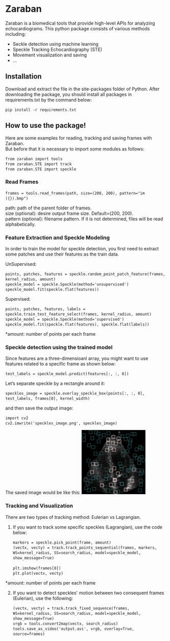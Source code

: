 # Zaraban
Zaraban is a biomedical tools that provide high-level APIs for analyzing echocardiograms. 
This python package consists of various methods including:
- Seckle detection using machine learning
- Speckle Tracking Echocardiography (STE)
- Movement visualization and saving
- ...

## Installation
Download and extract the file in the site-packages folder of Python. 
After downloading the package, you should install all packages in requirements.txt by the command below:

    pip install -r requirements.txt


## How to use the package!

Here are some examples for reading, tracking and saving frames with Zaraban.  
But before that it is necessary to import some modules as follows:

    from zaraban import tools
    from zaraban.STE import track
    from zaraban.STE import speckle



### Read Frames

    frames = tools.read_frames(path, size=(200, 200), pattern="im ({}).bmp")
    
path: path of the parent folder of frames.  
size (optional): desire output frame size. Default=(200, 200).  
pattern (optional): filename pattern. If it is not determined, files will be read alphabetically.  


### Feature Extraction and Speckle Modeling
In order to train the model for speckle detection, you first need to extract
 some patches and use their features as the train data.  
 
UnSupervised:

    points, patches, features = speckle.random_point_patch_feature(frames, kernel_radius, amount)
    speckle_model = speckle.Speckle(method='unsupervised')
    speckle_model.fit(speckle.flat(features))


Supervised:
    
    points, patches, features, labels = speckle.train_test_feature_select(frames, kernel_radius, amount)
    speckle_model = speckle.Speckle(method='supervised')
    speckle_model.fit(speckle.flat(features), speckle.flat(labels))

*amount: number of points per each frame


### Speckle detection using the trained model

Since features are a three-dimensioanl array, you might want to use features related to a specific frame as shown below:
    
    test_labels = speckle_model.predict(features[:, :, 0]) 

Let’s separate speckle by a rectangle around it:
    
    speckles_image = speckle.overlay_speckle_box(points[:, :, 0], test_labels, frames[0], kernel_width)

and then save the output image:
    
    import cv2
    cv2.imwrite('speckles_image.png', speckles_image)

The saved image would be like this:
![speckles_image](img/speckles_image.png)


### Tracking and Visualization
There are two types of tracking method: Eulerian vs Lagrangian.   
1) If you want to track some specific speckles (Lagrangian), use the code below:
    
    ```
    markers = speckle.pick_point(frame, amount)
    (vectx, vecty) = track.track_points_sequential(frames, markers, WS=kernel_radius, SS=search_radius, model=speckle_model, show_message=True)
    
    plt.imshow(frames[0])
    plt.plot(vectx, vecty)
    ```
    
*amount: number of points per each frame  

2) If you want to detect speckles' motion between two consequent frames (Eulerian), use the following:

    ```
    (vectx, vecty) = track.track_fixed_sequence(frames, WS=kernel_radius, SS=search_radius, model=speckle_model, show_message=True) 
    vrgb = tools.convert2map(vectx, search_radius)
    tools.save_as_video('output.avi', vrgb, overlay=True, source=frames)
    ```




